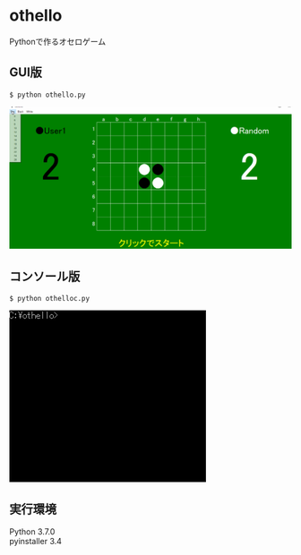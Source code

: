 # othello
Pythonで作るオセロゲーム

## GUI版
```
$ python othello.py
```
![gui](https://github.com/y-tetsu/othello/blob/master/image/gui.gif?raw=true)

## コンソール版
```
$ python othelloc.py
```
![console](https://github.com/y-tetsu/othello/blob/master/image/console.gif?raw=true)

## 実行環境
Python 3.7.0<br>
pyinstaller 3.4<br>
